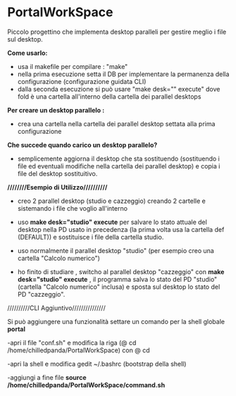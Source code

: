 # PortalWorkSpace

Piccolo progettino che implementa desktop paralleli per gestire meglio i file sul desktop.

**Come usarlo:**
- usa il makefile per compilare : "make"
- nella prima esecuzione setta il DB per implementare la permanenza della configurazione (configurazione guidata CLI)
- dalla seconda esecuzione si può usare "make desk="<fold>" execute" dove fold è una cartella all'interno della cartella dei parallel desktops

**Per creare un desktop parallelo :**
- crea una cartella nella cartella dei parallel desktop settata alla prima configurazione

**Che succede quando carico un desktop parallelo?**
- semplicemente aggiorna il desktop che sta sostituendo (sostituendo i file ed eventuali modifiche nella cartella dei parallel desktop) e copia i file 
  del desktop sostituitivo.
  
**////////Esempio di Utilizzo//////////**

- creo 2 parallel desktop (studio e cazzeggio) creando 2 cartelle e sistemando i file che voglio all'interno

- uso **make desk="studio" execute** per salvare lo stato attuale del desktop nella PD usato in precedenza (la prima volta usa la cartella def (DEFAULT))
  e sostituisce i file della cartella studio.
  
- uso normalmente il parallel desktop "studio" (per esempio creo una cartella "Calcolo numerico")

- ho finito di studiare , switcho al parallel desktop "cazzeggio" con **make desk="studio" execute** , il programma salva lo stato del PD "studio" (cartella "Calcolo numerico" inclusa) e sposta sul desktop lo stato del PD "cazzeggio".


//////////CLI Aggiuntivo///////////////

Si può aggiungere una funzionalità settare un comando per la shell globale **portal <parallel desktop>**
  
  -apri il file "conf.sh" e modifica la riga (@ cd /home/chilledpanda/PortalWorkSpace) con 
   @ cd <PATH DELLA DIRECTORY DI PARALLEL DESKTOPS>
  
  -apri la shell e modifica gedit ~/.bashrc (bootstrap della shell)
  
  -aggiungi a fine file **source /home/chilledpanda/PortalWorkSpace/command.sh**
  
  


  
  
